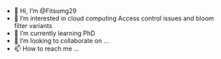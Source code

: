 - 👋 Hi, I’m @Fitsumg29
- 👀 I’m interested in cloud computing Access control issues and bloom filter variants
- 🌱 I’m currently learning  PhD
- 💞️ I’m looking to collaborate on ...
- 📫 How to reach me ...

<!---
Fitsumg29/Fitsumg29 is a ✨ special ✨ repository because its `README.md` (this file) appears on your GitHub profile.
You can click the Preview link to take a look at your changes.
--->
